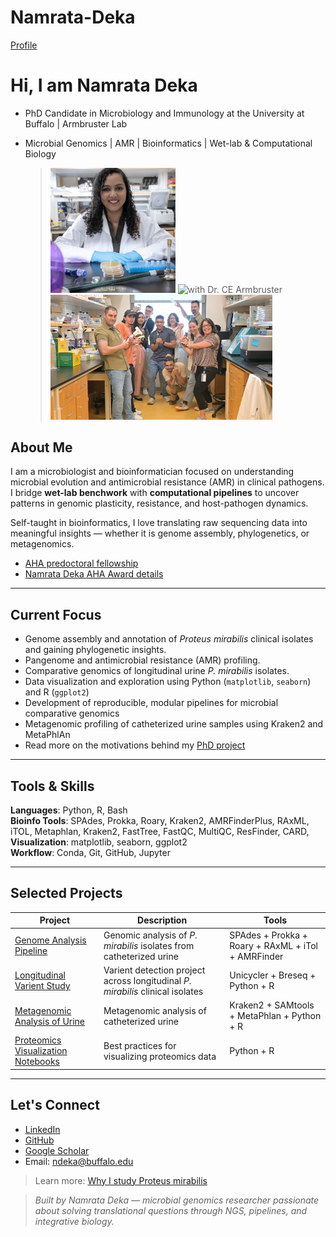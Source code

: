 # Namrata-Deka
[Profile](https://medicine.buffalo.edu/phdprogram/about/our-students.host.html/content/shared/smbs/igpbs/profiles/previous-ppbs-students/ndeka.detail.overview.html)
# Hi, I am Namrata Deka
- PhD Candidate in Microbiology and Immunology at the University at Buffalo | Armbruster Lab
- Microbial Genomics | AMR | Bioinformatics | Wet-lab & Computational Biology

  
  > <img src="pic1.jpg" alt="lab picture" width="200">
  > <img src="pic2.jpg" alt="with Dr. CE Armbruster" width="300">
  > <img src="pic3.JPG" alt="lab proup" width="355">
  
## About Me

I am a microbiologist and bioinformatician focused on understanding microbial evolution and antimicrobial resistance (AMR) in clinical pathogens. I bridge **wet-lab benchwork** with **computational pipelines** to uncover patterns in genomic plasticity, resistance, and host-pathogen dynamics.  

Self-taught in bioinformatics, I love translating raw sequencing data into meaningful insights — whether it is genome assembly, phylogenetics, or metagenomics.

- [AHA predoctoral fellowship](https://medicine.buffalo.edu/news_and_events/news/2024/07/aha-predoctoral-fellowships-20082.html)
-  [Namrata Deka AHA Award details](https://proposalcentral.com/Insights/yK3zgRfRQcI=/Public/AwardDetails/1195538)

---

## Current Focus

- Genome assembly and annotation of *Proteus mirabilis* clinical isolates and gaining phylogenetic insights. 
- Pangenome and antimicrobial resistance (AMR) profiling.
- Comparative genomics of longitudinal urine *P. mirabilis* isolates. 
- Data visualization and exploration using Python (`matplotlib`, `seaborn`) and R (`ggplot2`)  
- Development of reproducible, modular pipelines for microbial comparative genomics  
- Metagenomic profiling of catheterized urine samples using Kraken2 and MetaPhlAn
- Read more on the motivations behind my [PhD project](big_bad_proteus.md)
---

## Tools & Skills

**Languages**: Python, R, Bash  
**Bioinfo Tools**: SPAdes, Prokka, Roary, Kraken2, AMRFinderPlus, RAxML, iTOL, Metaphlan, Kraken2, FastTree, FastQC, MultiQC, ResFinder, CARD,   
**Visualization**: matplotlib, seaborn, ggplot2  
**Workflow**: Conda, Git, GitHub, Jupyter  

---

##  Selected Projects

| Project | Description | Tools |
|--------|-------------|-------|
| [Genome Analysis Pipeline](https://github.com/Deka-nam/genome-analysis-pipeline) | Genomic analysis of *P. mirabilis* isolates from catheterized urine | SPAdes + Prokka + Roary + RAxML + iTol + AMRFinder |
| [Longitudinal Varient Study](https://github.com/Deka-nam/longitudinal-variants) | Varient detection project across longitudinal *P. mirabilis* clinical isolates | Unicycler + Breseq + Python + R |
| [Metagenomic Analysis of Urine](http://github.com/Deka-nam/urine-metagenomics) | Metagenomic analysis of catheterized urine | Kraken2 + SAMtools + MetaPhlan + Python + R |
| [Proteomics Visualization Notebooks](http://github.com/Deka-nam/proteomics-viz)| Best practices for visualizing proteomics data | Python + R |

---

##  Let's Connect

-  [LinkedIn](https://linkedin.com/in/namratadeka)
-  [GitHub](https://github.com/Deka-nam)
-  [Google Scholar](https://scholar.google.com/citations?user=nFb4zb4AAAAJ&hl=en&oi=ao) 
-  Email: ndeka@buffalo.edu

>Learn more: [Why I study Proteus mirabilis](big_bad_proteus.md)

> *Built by Namrata Deka — microbial genomics researcher passionate about solving translational questions through NGS, pipelines, and integrative biology.*
